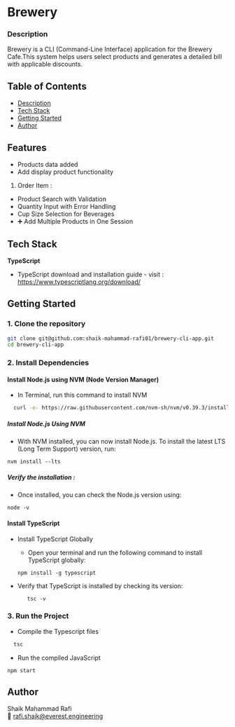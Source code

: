 # Brewery
### Description
Brewery is a CLI (Command-Line Interface) application for the Brewery Cafe.This system helps users select products and generates a detailed bill with applicable discounts.


## Table of Contents
- [Description](#description)
- [Tech Stack](#tech-stack)
- [Getting Started](#getting-started)
- [Author](#author)
## Features 
- Products data added
- Add display product functionality
 1. Order Item : 
 - Product Search with Validation
 -  Quantity Input with Error Handling
 - Cup Size Selection for Beverages
 - ➕ Add Multiple Products in One Session
## Tech Stack 

**TypeScript** 
   - TypeScript download and installation guide - visit : https://www.typescriptlang.org/download/


##  Getting Started

### 1. Clone the repository

```bash
git clone git@github.com:shaik-mahammad-rafi01/brewery-cli-app.git
cd brewery-cli-app
```

### 2. Install Dependencies 

  #### Install Node.js using NVM (Node Version Manager)
  - In Terminal, run this command to install NVM
  ```bash
    curl -o- https://raw.githubusercontent.com/nvm-sh/nvm/v0.39.3/install.sh | bash
  ```
##### Install Node.js Using NVM
- With NVM installed, you can now install Node.js. To install the latest LTS (Long Term Support) version, run:
```
nvm install --lts 
```
##### Verify the installation : 
- Once installed, you can check the Node.js version using:
```
node -v
```

#### Install TypeScript 
- Install TypeScript Globally
  - Open your terminal and run the following command to install TypeScript globally:

  ```
  npm install -g typescript
  ```
- Verify that TypeScript is installed by checking its version:
  ```
     tsc -v
  ```


### 3. Run the Project 
- Compile the Typescript files 
```bash 
  tsc 
```
- Run the compiled JavaScript
```
npm start
```
## Author
Shaik Mahammad Rafi  
📧 [rafi.shaik@everest.engineering](mailto:rafi.shaik@everest.engineering)  
